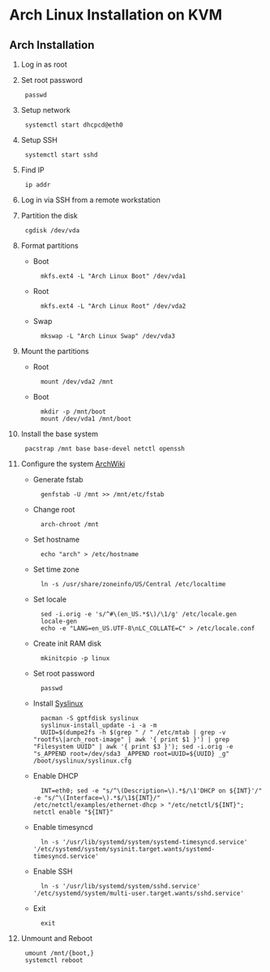 # Arch Linux Installation on KVM

## Arch Installation
1. Log in as root
2. Set root password

		passwd

3. Setup network

		systemctl start dhcpcd@eth0

4. Setup SSH

		systemctl start sshd

5. Find IP

		ip addr

6. Log in via SSH from a remote workstation
7. Partition the disk

		cgdisk /dev/vda

8. Format partitions
    - Boot

			mkfs.ext4 -L "Arch Linux Boot" /dev/vda1

    - Root

			mkfs.ext4 -L "Arch Linux Root" /dev/vda2

    - Swap

			mkswap -L "Arch Linux Swap" /dev/vda3

9. Mount the partitions
    - Root

			mount /dev/vda2 /mnt

    - Boot

			mkdir -p /mnt/boot
			mount /dev/vda1 /mnt/boot

1. Install the base system

		pacstrap /mnt base base-devel netctl openssh

2. Configure the system [ArchWiki](https///wiki.archlinux.org/index.php/Installation_Guide#Configure_the_system)
    - Generate fstab

			genfstab -U /mnt >> /mnt/etc/fstab

    - Change root

			arch-chroot /mnt

    - Set hostname

			echo "arch" > /etc/hostname

    - Set time zone

			ln -s /usr/share/zoneinfo/US/Central /etc/localtime

    - Set locale

			sed -i.orig -e 's/^#\(en_US.*$\)/\1/g' /etc/locale.gen
			locale-gen
			echo -e "LANG=en_US.UTF-8\nLC_COLLATE=C" > /etc/locale.conf

    - Create init RAM disk

			mkinitcpio -p linux

    - Set root password

			passwd

    - Install [Syslinux](https///wiki.archlinux.org/index.php/Syslinux)

			pacman -S gptfdisk syslinux
			syslinux-install_update -i -a -m
			UUID=$(dumpe2fs -h $(grep " / " /etc/mtab | grep -v "rootfs\|arch_root-image" | awk '{ print $1 }') | grep "Filesystem UUID" | awk '{ print $3 }'); sed -i.orig -e "s_APPEND root=/dev/sda3 _APPEND root=UUID=${UUID} _g" /boot/syslinux/syslinux.cfg

    - Enable DHCP

			INT=eth0; sed -e "s/^\(Description=\).*$/\1'DHCP on ${INT}'/" -e "s/^\(Interface=\).*$/\1${INT}/" /etc/netctl/examples/ethernet-dhcp > "/etc/netctl/${INT}"; netctl enable "${INT}"

    - Enable timesyncd

			ln -s '/usr/lib/systemd/system/systemd-timesyncd.service' '/etc/systemd/system/sysinit.target.wants/systemd-timesyncd.service'

    - Enable SSH

			ln -s '/usr/lib/systemd/system/sshd.service' '/etc/systemd/system/multi-user.target.wants/sshd.service'

    - Exit

			exit

1. Unmount and Reboot

		umount /mnt/{boot,}
		systemctl reboot

